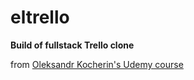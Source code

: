 # eltrello


**Build of fullstack Trello clone**

from [Oleksandr Kocherin's Udemy course](https://www.udemy.com/course/build-fullstack-trello-clone-websocket-socket-io)
